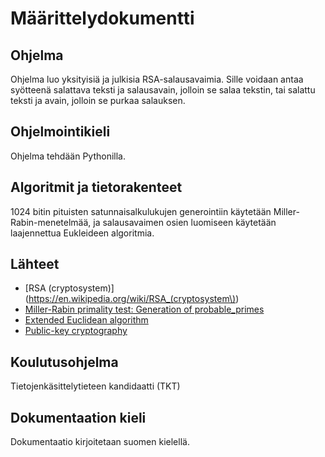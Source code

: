 # Määrittelydokumentti

## Ohjelma

Ohjelma luo yksityisiä ja julkisia RSA-salausavaimia. Sille voidaan antaa syötteenä salattava teksti ja salausavain, jolloin se salaa tekstin, tai salattu teksti ja avain, jolloin se purkaa salauksen.

## Ohjelmointikieli

Ohjelma tehdään Pythonilla.

## Algoritmit ja tietorakenteet

1024 bitin pituisten satunnaisalkulukujen generointiin käytetään Miller-Rabin-menetelmää, ja salausavaimen osien luomiseen käytetään laajennettua Eukleideen algoritmia.

## Lähteet
* [RSA (cryptosystem)](https://en.wikipedia.org/wiki/RSA_(cryptosystem\))
* [Miller-Rabin primality test: Generation of probable_primes](https://en.wikipedia.org/wiki/Miller%E2%80%93Rabin_primality_test#Generation_of_probable_primes)
* [Extended Euclidean algorithm](https://en.wikipedia.org/wiki/Extended_Euclidean_algorithm)
* [Public-key cryptography](https://cybersecuritybase.mooc.fi/module-4.3/3-asymmetric)

## Koulutusohjelma

Tietojenkäsittelytieteen kandidaatti (TKT)

## Dokumentaation kieli

Dokumentaatio kirjoitetaan suomen kielellä.


